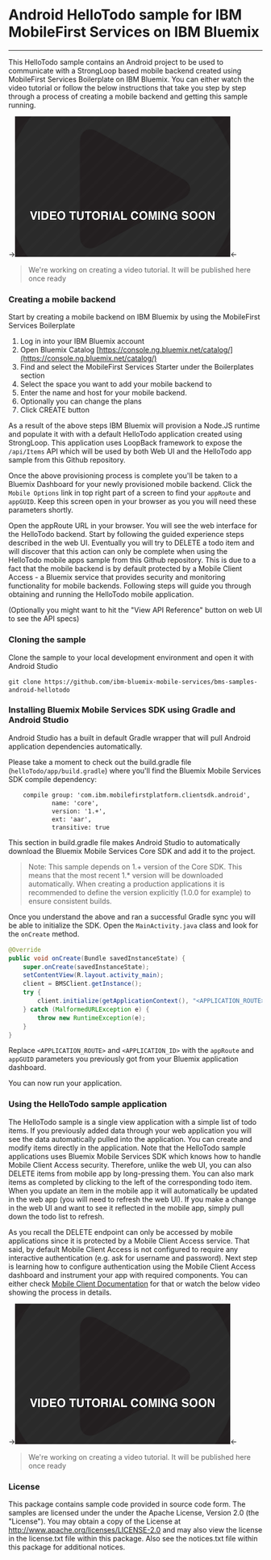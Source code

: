# Android HelloTodo sample for IBM MobileFirst Services on IBM Bluemix
---
This HelloTodo sample contains an Android project to be used to communicate with a StrongLoop based mobile backend created using MobileFirst Services Boilerplate on IBM Bluemix. You can either watch the video tutorial or follow the below instructions that take you step by step through a process of creating a mobile backend and getting this sample running.

->![image](video-coming-soon.png)<-
> We're working on creating a video tutorial. It will be published here once ready


### Creating a mobile backend
Start by creating a mobile backend on IBM Bluemix by using the MobileFirst Services Boilerplate

1. Log in into your IBM Bluemix account
2. Open Bluemix Catalog [https://console.ng.bluemix.net/catalog/](https://console.ng.bluemix.net/catalog/)
3. Find and select the MobileFirst Services Starter under the Boilerplates section
4. Select the space you want to add your mobile backend to
5. Enter the name and host for your mobile backend. 
6. Optionally you can change the plans
7. Click CREATE button

As a result of the above steps IBM Bluemix will provision a Node.JS runtime and populate it with with a default HelloTodo application created using StrongLoop. This application uses LoopBack framework to expose the `/api/Items` API which will be used by both Web UI and the HelloTodo app sample from this Github repository. 

Once the above provisioning process is complete you'll be taken to a Bluemix Dashboard for your newly provisioned mobile backend. Click the `Mobile Options` link in top right part of a screen to find your `appRoute` and `appGUID`. Keep this screen open in your browser as you you will need these parameters shortly. 

Open the appRoute URL in your browser. You will see the web interface for the HelloTodo backend. Start by following the guided experience steps described in the web UI. Eventually you will try to DELETE a todo item and will discover that this action can only be complete when using the HelloTodo mobile apps sample from this Github repository. This is due to a fact that the mobile backend is by default protected by a Mobile Client Access - a Bluemix service that provides security and monitoring functionality for mobile backends. Following steps will guide you through obtaining and running the HelloTodo mobile application. 

(Optionally you might want to hit the "View API Reference" button on web UI to see the API specs)

### Cloning the sample
Clone the sample to your local development environment and open it with Android Studio

```Shell
git clone https://github.com/ibm-bluemix-mobile-services/bms-samples-android-hellotodo
```

### Installing Bluemix Mobile Services SDK using Gradle and Android Studio

Android Studio has a built in default Gradle wrapper that will pull Android application dependencies automatically.

Please take a moment to check out the build.gradle file (`helloTodo/app/build.gradle`) where you'll find the Bluemix Mobile Services SDK compile dependency:

```Gradle
    compile group: 'com.ibm.mobilefirstplatform.clientsdk.android',
            name: 'core',
            version: '1.+',
            ext: 'aar',
            transitive: true
```

This section in build.gradle file makes Android Studio to automatically download the Bluemix Mobile Services Core SDK and add it to the project. 

> Note: This sample depends on 1.+ version of the Core SDK. This means that the most recent 1.* version will be downloaded automatically. When creating a production applications it is recommended to define the version explicitly (1.0.0 for example) to ensure consistent builds.

Once you understand the above and ran a successful Gradle sync you will be able to initialize the SDK. Open the `MainActivity.java` class and look for the `onCreate` method.

```Java
@Override
public void onCreate(Bundle savedInstanceState) {
	super.onCreate(savedInstanceState);
	setContentView(R.layout.activity_main);
	client = BMSClient.getInstance();
	try {
		client.initialize(getApplicationContext(), "<APPLICATION_ROUTE>", "<APPLICATION_ID>");
	} catch (MalformedURLException e) {
		throw new RuntimeException(e);
	}
}   
```

Replace `<APPLICATION_ROUTE>` and `<APPLICATION_ID>` with the `appRoute` and `appGUID` parameters you previously got from your Bluemix application dashboard.

You can now run your application. 

### Using the HelloTodo sample application

The HelloTodo sample is a single view application with a simple list of todo items. If you previously added data through your web application you will see the data automatically pulled into the application. You can create and modify items directly in the application. Note that the HelloTodo sample applications uses Bluemix Mobile Services SDK which knows how to handle Mobile Client Access security. Therefore, unlike the web UI, you can also DELETE items from mobile app by long-pressing them. You can also mark items as completed by clicking to the left of the corresponding todo item. When you update an item in the mobile app it will automatically be updated in the web app (you will need to refresh the web UI). If you make a change in the web UI and want to see it reflected in the mobile app, simply pull down the todo list to refresh.

As you recall the DELETE endpoint can only be accessed by mobile applications since it is protected by a Mobile Client Access service. That said, by default Mobile Client Access is not configured to require any interactive authentication (e.g. ask for username and password). Next step is learning how to configure authentication using the Mobile Client Access dashboard and instrument your app with required components. You can either check [Mobile Client Documentation](https://www.ng.bluemix.net/docs/services/mobileaccess/index.html) for that or watch the below video showing the process in details. 

->![image](video-coming-soon.png)<-
> We're working on creating a video tutorial. It will be published here once ready

### License
This package contains sample code provided in source code form. The samples are licensed under the under the Apache License, Version 2.0 (the "License"). You may obtain a copy of the License at http://www.apache.org/licenses/LICENSE-2.0 and may also view the license in the license.txt file within this package. Also see the notices.txt file within this package for additional notices.
